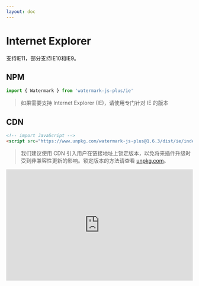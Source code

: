 ```yaml
---
layout: doc
---
```


<el-backtop></el-backtop>

# Internet Explorer
支持IE11，部分支持IE10和IE9。

## NPM
```ts
import { Watermark } from 'watermark-js-plus/ie'
```

> 如果需要支持 Internet Explorer (IE)，请使用专门针对 IE 的版本


## CDN
```html
<!-- import JavaScript -->
<script src="https://www.unpkg.com/watermark-js-plus@1.6.3/dist/ie/index.iife.min.js"></script>
```

> 我们建议使用 CDN 引入用户在链接地址上锁定版本，以免将来插件升级时受到非兼容性更新的影响。锁定版本的方法请查看 [unpkg.com](https://unpkg.com/)。

<iframe height="300" style="width: 100%;" scrolling="no" title="Untitled" src="https://codepen.io/sunzhenxuan/embed/JjQMryG?default-tab=html&theme-id=light" frameborder="no" loading="lazy" allowtransparency="true" allowfullscreen="true">
  See the Pen <a href="https://codepen.io/sunzhenxuan/pen/JjQMryG">
  Untitled</a> by zhensherlock (<a href="https://codepen.io/sunzhenxuan">@sunzhenxuan</a>)
  on <a href="https://codepen.io">CodePen</a>.
</iframe>
